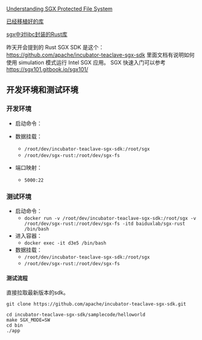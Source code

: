 
[Understanding SGX Protected File System](https://www.tatetian.io/2017/01/15/understanding-sgx-protected-file-system)

[已经移植好的库](https://github.com/mesalock-linux/crates-sgx)

[sgx中对libc封装的Rust库](https://github.com/apache/incubator-teaclave-sgx-sdk/tree/master/sgx_libc)

昨天开会提到的 Rust SGX SDK 是这个： https://github.com/apache/incubator-teaclave-sgx-sdk 里面文档有说明如何使用 simulation 模式运行 Intel SGX 应用。
SGX 快速入门可以参考 https://sgx101.gitbook.io/sgx101/

## 开发环境和测试环境

### 开发环境
+ 启动命令：
+ 数据挂载：
  + `/root/dev/incubator-teaclave-sgx-sdk:/root/sgx`
  + `/root/dev/sgx-rust:/root/dev/sgx-fs`

+ 端口映射：
  + `5000:22`
### 测试环境
+ 启动命令：
  + `docker run -v /root/dev/incubator-teaclave-sgx-sdk:/root/sgx -v /root/dev/sgx-rust:/root/dev/sgx-fs -itd baiduxlab/sgx-rust /bin/bash`
+ 进入容器：
  + `docker exec -it d3e5 /bin/bash`
+ 数据挂载：
  + `/root/dev/incubator-teaclave-sgx-sdk:/root/sgx`
  + `/root/dev/sgx-rust:/root/dev/sgx-fs`


#### 测试流程
直接拉取最新版本的sdk。

`git clone https://github.com/apache/incubator-teaclave-sgx-sdk.git`

```
cd incubator-teaclave-sgx-sdk/samplecode/helloworld
make SGX_MODE=SW
cd bin
./app
```


